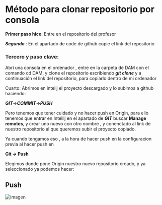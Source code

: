 # Método para clonar repositorio por consola

__Primer paso hice__: Entre en el repositorio del profesor

***Segundo*** : En el apartado de code de github copie el link del repositorio

### Tercero y paso clave: 
Abrí una consola en el ordenador , entre en la carpeta de DAM con el comando cd DAM, y clone el repositorio escribiendo ***git clone*** y a continuación el link del repositorio, para copiarlo dentro de mi ordenador  

Cuarto: Abrimos en intelij el proyecto descargado y lo subimos a github haciendo:

***GIT***->***COMMIT***->***PUSH***

Pero tenemos que tener cuidado y no hacer push en Origin, para ello
tenemos que entrar en Intellij en el apartado de ***GIT*** buscar __Manage remotes__, y crear uno nuevo con otro nombre , y conenctado al link de nuestro repositorio al que queremos subir el proyecto copiado.

Ya cuando tengamos eso , a la hora de hacer push en la configuracion previa al hacer push en 

__Git -> Push__

Elegimos donde pone Origin nuestro nuevo repositorio creado, y ya seleccionado ya podemos hacer:


## Push


![imagen](https://static.vecteezy.com/system/resources/previews/017/119/660/non_2x/github-logo-git-hub-icon-with-text-on-white-and-black-background-free-vector.jpg)